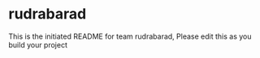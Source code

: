 # rudrabarad
This is the initiated README for team rudrabarad, Please edit this as you build your project
